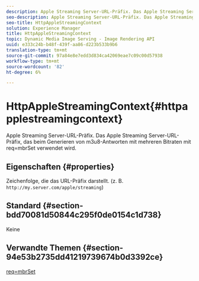 ```yaml
---
description: Apple Streaming Server-URL-Präfix. Das Apple Streaming Server-URL-Präfix, das beim Generieren von m3u8-Antworten mit mehreren Bitraten mit req=mbrSet verwendet wird.
seo-description: Apple Streaming Server-URL-Präfix. Das Apple Streaming Server-URL-Präfix, das beim Generieren von m3u8-Antworten mit mehreren Bitraten mit req=mbrSet verwendet wird.
seo-title: HttpAppleStreamingContext
solution: Experience Manager
title: HttpAppleStreamingContext
topic: Dynamic Media Image Serving - Image Rendering API
uuid: e333c24b-b48f-439f-aa86-d223b533b9b6
translation-type: tm+mt
source-git-commit: 97a84e8e7edd3d834ca42069eae7c09c00d57938
workflow-type: tm+mt
source-wordcount: '82'
ht-degree: 6%

---
```



# HttpAppleStreamingContext{#httpapplestreamingcontext}

Apple Streaming Server-URL-Präfix. Das Apple Streaming Server-URL-Präfix, das beim Generieren von m3u8-Antworten mit mehreren Bitraten mit req=mbrSet verwendet wird.

## Eigenschaften {#properties}

Zeichenfolge, die das URL-Präfix darstellt. (z. B. `http://my.server.com/apple/streaming`)

## Standard {#section-bdd70081d50844c295f0de0154c1d738}

Keine

## Verwandte Themen {#section-94e53b2735dd41219739674b0d3392ce}

[req=mbrSet](../../../../../is-api/http-ref/image-serving-api-ref/c-http-protocol-reference/c-command-reference/r-req/r-mbrset.md#reference-603d75babde74508a878c27bd4cced73)
